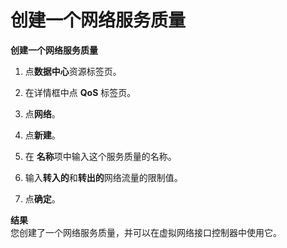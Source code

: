 # 创建一个网络服务质量

**创建一个网络服务质量**

1. 点**数据中心**资源标签页。

1. 在详情框中点 **QoS** 标签页。

1. 点**网络**。

1. 点**新建**。

1. 在 **名称**项中输入这个服务质量的名称。

1. 输入**转入的**和**转出的**网络流量的限制值。

1. 点**确定**。

**结果**<br/>
 您创建了一个网络服务质量，并可以在虚拟网络接口控制器中使用它。


